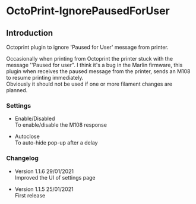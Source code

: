 # OctoPrint-IgnorePausedForUser

## Introduction

Octoprint plugin to ignore 'Paused for User' message from printer.  

Occasionally when printing from Octoprint the printer stuck with the message ''Paused for user".
I think it's a bug in the Marlin firmware, this plugin when receives the paused message from the printer, sends an M108 to resume printing immediately.  
Obviously it should not be used if one or more filament changes are planned.

### Settings

* Enable/Disabled  
To enable/disable the M108 response  

* Autoclose  
To auto-hide pop-up after a delay

### Changelog

* Version 1.1.6 29/01/2021  
Improved the UI of settings page

* Version 1.1.5 25/01/2021  
First release
